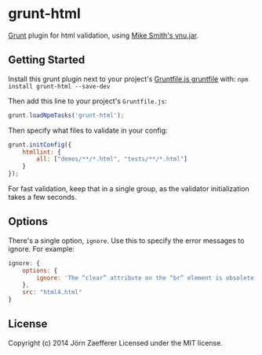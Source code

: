 # grunt-html

[Grunt][grunt] plugin for html validation, using [Mike Smith's vnu.jar][vnujar].

## Getting Started
Install this grunt plugin next to your project's [Gruntfile.js gruntfile][getting_started] with: `npm install grunt-html --save-dev`

Then add this line to your project's `Gruntfile.js`:

```js
grunt.loadNpmTasks('grunt-html');
```

Then specify what files to validate in your config:

```js
grunt.initConfig({
	htmllint: {
		all: ["demos/**/*.html", "tests/**/*.html"]
	}
});
```

For fast validation, keep that in a single group, as the validator initialization takes a few seconds.

## Options

There's a single option, `ignore`. Use this to specify the error messages to ignore. For example:

```js
ignore: {
	options: {
		ignore: 'The “clear” attribute on the “br” element is obsolete. Use CSS instead.'
	},
	src: "html4.html"
}
```

[grunt]: http://gruntjs.com/
[getting_started]: http://gruntjs.com/getting-started
[vnujar]: https://github.com/validator/validator.github.io

## License
Copyright (c) 2014 Jörn Zaefferer
Licensed under the MIT license.
